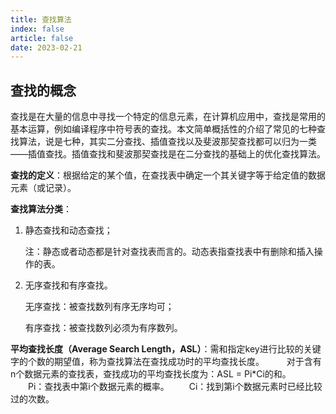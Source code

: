 ```yaml
---
title: 查找算法
index: false
article: false
date: 2023-02-21
---
```


## 查找的概念

查找是在大量的信息中寻找一个特定的信息元素，在计算机应用中，查找是常用的基本运算，例如编译程序中符号表的查找。本文简单概括性的介绍了常见的七种查找算法，说是七种，其实二分查找、插值查找以及斐波那契查找都可以归为一类——插值查找。插值查找和斐波那契查找是在二分查找的基础上的优化查找算法。

**查找的定义**：根据给定的某个值，在查找表中确定一个其关键字等于给定值的数据元素（或记录）。

**查找算法分类**：

1. 静态查找和动态查找；

    注：静态或者动态都是针对查找表而言的。动态表指查找表中有删除和插入操作的表。

2. 无序查找和有序查找。

    无序查找：被查找数列有序无序均可；

    有序查找：被查找数列必须为有序数列。

**平均查找长度（Average Search Length，ASL）**：需和指定key进行比较的关键字的个数的期望值，称为查找算法在查找成功时的平均查找长度。
　　
对于含有n个数据元素的查找表，查找成功的平均查找长度为：ASL = Pi*Ci的和。
　　Pi：查找表中第i个数据元素的概率。
　　Ci：找到第i个数据元素时已经比较过的次数。

